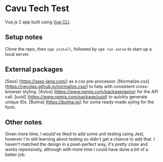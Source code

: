 # Cavu Tech Test

Vue.js 2 app built using [Vue CLI](https://cli.vuejs.org/).

## Setup notes

Clone the repo, then `npm install`, followed by `npm run serve` to start up a local server.

## External packages

[Sass] (https://sass-lang.com/) as a css pre-processor.
[Normalize.css] (https://necolas.github.io/normalize.css/) to help with consistent cross-browser styling.
[Axios] (https://www.npmjs.com/package/axios) for the API call.
[uuid] (https://www.npmjs.com/package/uuid) to quickly generate unique IDs.
[Bulma] (https://bulma.io/) for some ready-made syling for the form.

## Other notes

Given more time, I would've liked to add some unit testing using Jest, however I'm still learning about testing so didn't get a chance to add that. I haven't matched the design in a pixel-perfect way, it's pretty close and works reponsively, although with more time I could have done a bit of a better job.